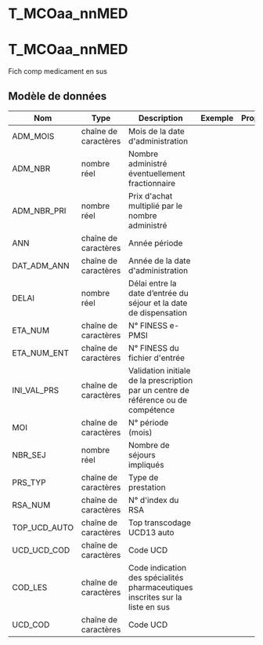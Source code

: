 # T_MCOaa_nnMED

<!-- ATTENTION : Ne pas supprimer ou modifier la ligne ci-dessous -->
# T_MCOaa_nnMED

Fich comp medicament en sus


## Modèle de données

|Nom|Type|Description|Exemple|Propriétés|
|-|-|-|-|-|
|ADM_MOIS|chaîne de caractères|Mois de la date d'administration|||
|ADM_NBR|nombre réel|Nombre administré éventuellement fractionnaire|||
|ADM_NBR_PRI|nombre réel|Prix d'achat multiplié par le nombre administré|||
|ANN|chaîne de caractères|Année période|||
|DAT_ADM_ANN|chaîne de caractères|Année de la date d'administration|||
|DELAI|nombre réel|Délai entre la date d’entrée du séjour et la date de dispensation|||
|ETA_NUM|chaîne de caractères|N° FINESS e-PMSI|||
|ETA_NUM_ENT|chaîne de caractères|N° FINESS du fichier d'entrée|||
|INI_VAL_PRS|chaîne de caractères|Validation initiale de la prescription par un centre de référence ou de compétence|||
|MOI|chaîne de caractères|N° période (mois)|||
|NBR_SEJ|nombre réel|Nombre de séjours impliqués|||
|PRS_TYP|chaîne de caractères|Type de prestation|||
|RSA_NUM|chaîne de caractères|N° d'index du RSA|||
|TOP_UCD_AUTO|chaîne de caractères|Top transcodage UCD13 auto|||
|UCD_UCD_COD|chaîne de caractères|Code UCD|||
|COD_LES|chaîne de caractères|Code indication des spécialités pharmaceutiques inscrites sur la liste en sus|||
|UCD_COD|chaîne de caractères|Code UCD|||

<!-- ATTENTION : Ne pas supprimer ou modifier la ligne ci-dessus -->
